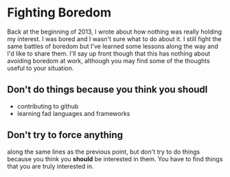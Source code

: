 # Fighting Boredom

Back at the beginning of 2013, I wrote about how nothing was really holding my
interest. I was bored and I wasn't sure what to do about it. I still fight the
same battles of boredom but I've learned some lessons along the way and I'd
like to share them. I'll say up front though that this has nothing about avoiding
boredom at work, although you may find some of the thoughts useful to your
situation.


## Don't do things because you think you __shoudl__

+ contributing to github
+ learning fad languages and frameworks


## Don't try to force anything

along the same lines as the previous point, but don't try to do things because
you think you __should__ be interested in them. You have to find things that you
are truly interested in.